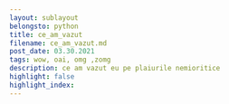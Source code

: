 ```yaml
---
layout: sublayout
belongsto: python
title: ce_am_vazut
filename: ce_am_vazut.md
post_date: 03.30.2021
tags: wow, oai, omg ,zomg
description: ce am vazut eu pe plaiurile nemioritice
highlight: false
highlight_index: 
---
```

